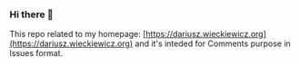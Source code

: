 ### Hi there 👋

This repo related to my homepage: [https://dariusz.wieckiewicz.org](https://dariusz.wieckiewicz.org) and it's inteded for Comments purpose in Issues format.
